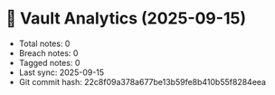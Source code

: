 # 🧭 Vault Analytics (2025-09-15)
- Total notes: 0
- Breach notes: 0
- Tagged notes: 0
- Last sync: 2025-09-15
- Git commit hash: 22c8f09a378a677be13b59fe8b410b55f8284eea
